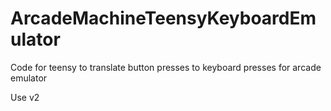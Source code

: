 ArcadeMachineTeensyKeyboardEmulator
===================================

Code for teensy to translate button presses to keyboard presses for arcade emulator

Use v2
